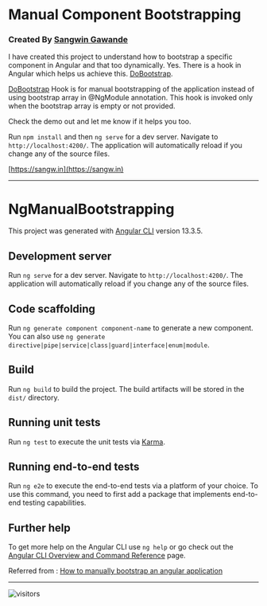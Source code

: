 # Manual Component Bootstrapping
### Created By [Sangwin Gawande](https://sangw.in)


I have created this project to understand how to bootstrap a specific component in Angular and that too dynamically. 
Yes. There is a hook in Angular which helps us achieve this. [DoBootstrap](https://angular.io/api/core/DoBootstrap).

[DoBootstrap](https://angular.io/api/core/DoBootstrap) Hook is for manual bootstrapping of the application instead of using bootstrap array in @NgModule annotation. 
This hook is invoked only when the bootstrap array is empty or not provided.

Check the demo out and let me know if it helps you too.

Run `npm install` and then `ng serve` for a dev server. 
Navigate to `http://localhost:4200/`. 
The application will automatically reload if you change any of the source files.


[https://sangw.in](https://sangw.in)

-------

# NgManualBootstrapping

This project was generated with [Angular CLI](https://github.com/angular/angular-cli) version 13.3.5.

## Development server

Run `ng serve` for a dev server. Navigate to `http://localhost:4200/`. The application will automatically reload if you change any of the source files.

## Code scaffolding

Run `ng generate component component-name` to generate a new component. You can also use `ng generate directive|pipe|service|class|guard|interface|enum|module`.

## Build

Run `ng build` to build the project. The build artifacts will be stored in the `dist/` directory.

## Running unit tests

Run `ng test` to execute the unit tests via [Karma](https://karma-runner.github.io).

## Running end-to-end tests

Run `ng e2e` to execute the end-to-end tests via a platform of your choice. To use this command, you need to first add a package that implements end-to-end testing capabilities.

## Further help

To get more help on the Angular CLI use `ng help` or go check out the [Angular CLI Overview and Command Reference](https://angular.io/cli) page.


Referred from  : [How to manually bootstrap an angular application](https://indepth.dev/posts/1203/how-to-manually-bootstrap-an-angular-application)

------------


![visitors](https://img.shields.io/badge/dynamic/json?color=badge&label=Thank%20you%20for%20visiting%20%28Since%20June%202022%29&query=value&url=https://api.countapi.xyz/hit/sangwin.manual-bootstrapping-component-angular/readme)
